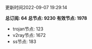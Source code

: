 更新时间2022-09-07 19:29:14

**总订阅: 64**
**总节点: 9230**
**有效节点: 1978**
- trojan节点: 123
- v2ray节点: 1672
- ss节点: 183
